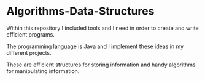 # Algorithms-Data-Structures

Within this repository I included tools and I need in order to create and write efficient programs.

The programming language is Java and I implement these ideas in my different projects.

These are efficient structures for storing information and handy algorithms for manipulating information.
